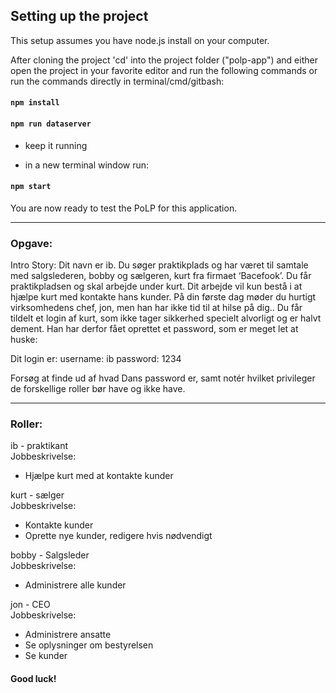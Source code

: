 ## Setting up the project

This setup assumes you have node.js install on your computer.

After cloning the project 'cd' into the project folder ("polp-app") and either open the project in your favorite editor and run the following commands or run the commands directly in terminal/cmd/gitbash:

#### `npm install`

#### `npm run dataserver`
- keep it running

- in a new terminal window run:
#### `npm start`

You are now ready to test the PoLP for this application.

---

### Opgave:

Intro Story:
Dit navn er ib. Du søger praktikplads og har været til samtale med salgslederen, bobby og sælgeren, kurt fra firmaet ‘Bacefook’. Du får praktikpladsen og skal arbejde under kurt. Dit arbejde vil kun bestå i at hjælpe kurt med kontakte hans kunder. På din første dag møder du hurtigt virksomhedens chef, jon, men han har ikke tid til at hilse på dig.. Du får tildelt et login af kurt, som ikke tager sikkerhed specielt alvorligt og er halvt dement. Han har derfor fået oprettet et password, som er meget let at huske:

Dit login er:
username: ib
password: 1234

Forsøg at finde ud af hvad Dans password er, samt notér hvilket privileger de forskellige roller bør have og ikke have.

---

### Roller:

ib - praktikant  
Jobbeskrivelse: 
- Hjælpe kurt med at kontakte kunder

kurt - sælger  
Jobbeskrivelse: 
- Kontakte kunder
- Oprette nye kunder, redigere hvis nødvendigt

bobby - Salgsleder  
Jobbeskrivelse: 
- Administrere alle kunder

jon - CEO  
Jobbeskrivelse: 
- Administrere ansatte
- Se oplysninger om bestyrelsen
- Se kunder


#### Good luck!
